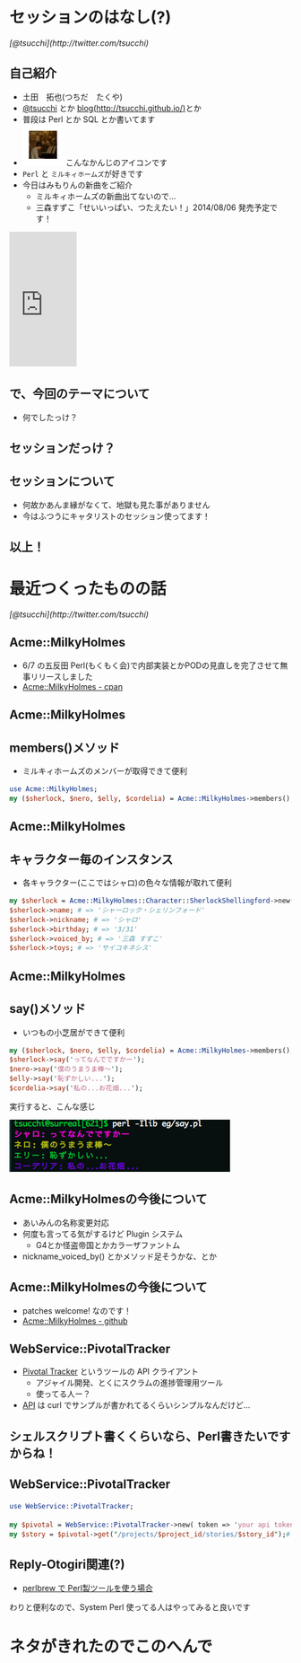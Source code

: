 セッションのはなし(?)
==========

<address>[@tsucchi](http://twitter.com/tsucchi)</address>


自己紹介
---
+ 土田　拓也(つちだ　たくや)
+ [@tsucchi](http://twitter.com/tsucchi) とか [blog(http://tsucchi.github.io/)](http://tsucchi.github.io/)とか
+ 普段は Perl とか SQL とか書いてます
+ <img src="./icon.jpeg"> こんなかんじのアイコンです
+ `Perl` と `ミルキィホームズ`が好きです
+ 今日はみもりんの新曲をご紹介
    + ミルキィホームズの新曲出てないので...
    + 三森すずこ「せいいっぱい、つたえたい！」2014/08/06 発売予定です！

<iframe src="http://rcm-fe.amazon-adsystem.com/e/cm?t=tsucchisblog-22&o=9&p=8&l=as1&asins=B00KF0LDTW&ref=qf_sp_asin_til&fc1=000000&IS2=1&lt1=_blank&m=amazon&lc1=0000FF&bc1=000000&bg1=FFFFFF&f=ifr" style="width:120px;height:240px;" scrolling="no" marginwidth="0" marginheight="0" frameborder="0"></iframe>

で、今回のテーマについて
---
+ 何でしたっけ？

セッションだっけ？
---

セッションについて
---
+ 何故かあんま縁がなくて、地獄も見た事がありません
+ 今はふつうにキャタリストのセッション使ってます！


以上！
---

最近つくったものの話
==========

<address>[@tsucchi](http://twitter.com/tsucchi)</address>


Acme::MilkyHolmes
---
+ 6/7 の五反田 Perl(もくもく会)で内部実装とかPODの見直しを完了させて無事リリースしました
+ [Acme::MilkyHolmes - cpan](http://search.cpan.org/dist/Acme-MilkyHolmes/)

Acme::MilkyHolmes
---
## members()メソッド
+ ミルキィホームズのメンバーが取得できて便利

```perl
use Acme::MilkyHolmes;
my ($sherlock, $nero, $elly, $cordelia) = Acme::MilkyHolmes->members();

```

Acme::MilkyHolmes
---

## キャラクター毎のインスタンス
+ 各キャラクター(ここではシャロ)の色々な情報が取れて便利

```perl
my $sherlock = Acme::MilkyHolmes::Character::SherlockShellingford->new();
$sherlock->name; # => 'シャーロック・シェリンフォード'
$sherlock->nickname; # => 'シャロ'
$sherlock->birthday; # => '3/31'
$sherlock->voiced_by; # => '三森 すずこ'
$sherlock->toys; # => 'サイコキネシス'
```

Acme::MilkyHolmes
---

## say()メソッド

+ いつもの小芝居ができて便利

```perl
my ($sherlock, $nero, $elly, $cordelia) = Acme::MilkyHolmes->members();
$sherlock->say('ってなんでですかー');
$nero->say('僕のうまうま棒〜');
$elly->say('恥ずかしい...');
$cordelia->say('私の...お花畑...');
```

実行すると、こんな感じ

<img src="/assets/img/koshibai.png">

Acme::MilkyHolmesの今後について
---
+ あいみんの名称変更対応
+ 何度も言ってる気がするけど Plugin システム
    + G4とか怪盗帝国とかカラーザファントム
+ nickname_voiced_by() とかメソッド足そうかな、とか

Acme::MilkyHolmesの今後について
---
+ patches welcome! なのです！
+ [Acme::MilkyHolmes - github](https://github.com/tsucchi/p5-Acme-MilkyHolmes)

WebService::PivotalTracker
---
+ [Pivotal Tracker](http://www.pivotaltracker.com/) というツールの API クライアント
    + アジャイル開発、とくにスクラムの進捗管理用ツール
    + 使ってる人ー？
+ [API](http://www.pivotaltracker.com/help/api) は curl でサンプルが書かれてるくらいシンプルなんだけど...


シェルスクリプト書くくらいなら、Perl書きたいですからね！
---


WebService::PivotalTracker
---

```perl
use WebService::PivotalTracker;

my $pivotal = WebService::PivotalTracker->new( token => 'your api token' );
my $story = $pivotal->get("/projects/$project_id/stories/$story_id");# JSON response が返ってくる
```


Reply-Otogiri関連(?)
---
+ [perlbrew で Perl製ツールを使う場合](http://tsucchi.github.io/perl/2014/06/10/perlbrew-and-tool/)
<script src="https://gist.github.com/tsucchi/7626dec9169cd1b18d4e.js"></script>

わりと便利なので、System Perl 使ってる人はやってみると良いです


ネタがきれたのでこのへんで
===
